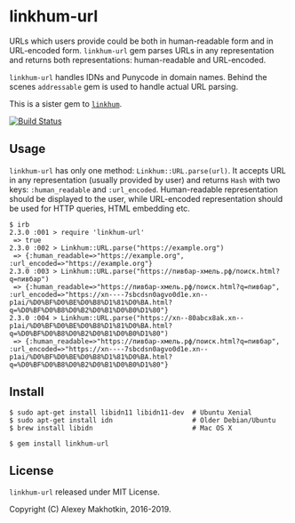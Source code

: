 # linkhum-url

URLs which users provide could be both in human-readable form and in
URL-encoded form. `linkhum-url` gem parses URLs in any representation
and returns both representations: human-readable and URL-encoded.

`linkhum-url` handles IDNs and Punycode in domain names.  Behind the
scenes `addressable` gem is used to handle actual URL parsing.

This is a sister gem to
[`linkhum`](https://github.com/zverok/linkhum).

[![Build Status](https://travis-ci.org/squadette/linkhum-url.svg?branch=master)](https://travis-ci.org/squadette/linkhum-url)

## Usage

`linkhum-url` has only one method: `Linkhum::URL.parse(url)`.  It
accepts URL in any representation (usually provided by user) and
returns `Hash` with two keys: `:human_readable` and `:url_encoded`.
Human-readable representation should be displayed to the user, while
URL-encoded representation should be used for HTTP queries, HTML
embedding etc.

    $ irb
    2.3.0 :001 > require 'linkhum-url'
     => true
    2.3.0 :002 > Linkhum::URL.parse("https://example.org")
     => {:human_readable=>"https://example.org", :url_encoded=>"https://example.org"}
    2.3.0 :003 > Linkhum::URL.parse("https://пивбар-хмель.рф/поиск.html?q=пивбар")
     => {:human_readable=>"https://пивбар-хмель.рф/поиск.html?q=пивбар", :url_encoded=>"https://xn----7sbcdsn0agvo0d1e.xn--p1ai/%D0%BF%D0%BE%D0%B8%D1%81%D0%BA.html?q=%D0%BF%D0%B8%D0%B2%D0%B1%D0%B0%D1%80"}
    2.3.0 :004 > Linkhum::URL.parse("https://xn--80abcx8ak.xn--p1ai/%D0%BF%D0%BE%D0%B8%D1%81%D0%BA.html?q=%D0%BF%D0%B8%D0%B2%D0%B1%D0%B0%D1%80")
     => {:human_readable=>"https://пивбар-хмель.рф/поиск.html?q=пивбар", :url_encoded=>"https://xn----7sbcdsn0agvo0d1e.xn--p1ai/%D0%BF%D0%BE%D0%B8%D1%81%D0%BA.html?q=%D0%BF%D0%B8%D0%B2%D0%B1%D0%B0%D1%80"}

## Install

    $ sudo apt-get install libidn11 libidn11-dev  # Ubuntu Xenial
    $ sudo apt-get install idn                    # Older Debian/Ubuntu
    $ brew install libidn                         # Mac OS X

    $ gem install linkhum-url

## License

`linkhum-url` released under MIT License.

Copyright (C) Alexey Makhotkin, 2016-2019.
